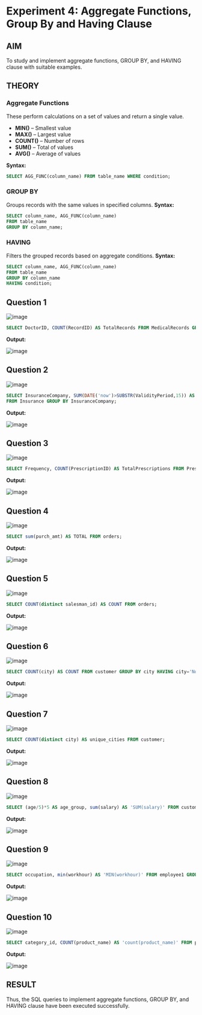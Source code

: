 # Experiment 4: Aggregate Functions, Group By and Having Clause

## AIM
To study and implement aggregate functions, GROUP BY, and HAVING clause with suitable examples.

## THEORY

### Aggregate Functions
These perform calculations on a set of values and return a single value.

- **MIN()** – Smallest value  
- **MAX()** – Largest value  
- **COUNT()** – Number of rows  
- **SUM()** – Total of values  
- **AVG()** – Average of values

**Syntax:**
```sql
SELECT AGG_FUNC(column_name) FROM table_name WHERE condition;
```
### GROUP BY
Groups records with the same values in specified columns.
**Syntax:**
```sql
SELECT column_name, AGG_FUNC(column_name)
FROM table_name
GROUP BY column_name;
```
### HAVING
Filters the grouped records based on aggregate conditions.
**Syntax:**
```sql
SELECT column_name, AGG_FUNC(column_name)
FROM table_name
GROUP BY column_name
HAVING condition;
```

**Question 1**
--
![image](https://github.com/user-attachments/assets/dae06e32-6d28-4a98-9338-756428d42376)

```sql
SELECT DoctorID, COUNT(RecordID) AS TotalRecords FROM MedicalRecords GROUP BY DoctorID;
```

**Output:**

![image](https://github.com/user-attachments/assets/0be031fb-2cdf-4c4e-85fb-1615b27caddc)

**Question 2**
---
![image](https://github.com/user-attachments/assets/4a936c72-b258-455c-99cd-e37e8f94e261)

```sql
SELECT InsuranceCompany, SUM(DATE('now')>SUBSTR(ValidityPeriod,15)) AS TotalExpiredPatients 
FROM Insurance GROUP BY InsuranceCompany;
```

**Output:**

![image](https://github.com/user-attachments/assets/685364b5-e4a8-4226-8902-357f04e15f65)

**Question 3**
---
![image](https://github.com/user-attachments/assets/de4489d2-7618-494b-9fdb-2fb0ca1a0188)

```sql
SELECT Frequency, COUNT(PrescriptionID) AS TotalPrescriptions FROM Prescriptions GROUP BY Frequency;
```

**Output:**

![image](https://github.com/user-attachments/assets/12f741e0-1801-42ec-98dd-38c44b06e304)

**Question 4**
---
![image](https://github.com/user-attachments/assets/0df295b1-ce51-4e6d-b1a5-bb09502860a1)

```sql
SELECT sum(purch_amt) AS TOTAL FROM orders;
```

**Output:**

![image](https://github.com/user-attachments/assets/015a1c3d-a2ce-44ab-a985-6916f9c726aa)

**Question 5**
---
![image](https://github.com/user-attachments/assets/d19924fd-1386-4a59-8d63-80009bf5aeac)

```sql
SELECT COUNT(distinct salesman_id) AS COUNT FROM orders;
```

**Output:**

![image](https://github.com/user-attachments/assets/12a2eb37-01dd-430f-b59b-8a256b61e05f)

**Question 6**
---
![image](https://github.com/user-attachments/assets/bdc23562-9cad-43f9-88b6-8b0ca18dd909)

```sql
SELECT COUNT(city) AS COUNT FROM customer GROUP BY city HAVING city='Noida'; 
```

**Output:**

![image](https://github.com/user-attachments/assets/5c71ead4-95a3-4cd2-b2e9-25af3e8733e8)

**Question 7**
---
![image](https://github.com/user-attachments/assets/44ec804d-b98c-4c1d-a88d-c22fc6353f50)

```sql
SELECT COUNT(distinct city) AS unique_cities FROM customer;
```

**Output:**

![image](https://github.com/user-attachments/assets/19bd13d0-0c70-4123-9e2e-4f0a96f00944)

**Question 8**
---
![image](https://github.com/user-attachments/assets/23e931de-10bf-490a-9ab2-e620be58bb70)

```sql
SELECT (age/5)*5 AS age_group, sum(salary) AS 'SUM(salary)' FROM customer1 GROUP BY age_group HAVING sum(salary)>5000;
```

**Output:**

![image](https://github.com/user-attachments/assets/cc762380-4493-446b-b5ae-2c0163ff8a93)

**Question 9**
---
![image](https://github.com/user-attachments/assets/607c8b39-de02-4dc4-881b-3fba1867fc04)

```sql
SELECT occupation, min(workhour) AS 'MIN(workhour)' FROM employee1 GROUP BY occupation HAVING MIN(workhour)>=8;
```

**Output:**

![image](https://github.com/user-attachments/assets/0ab32ddf-a462-477a-9ea3-15d28d6ae26a)

**Question 10**
---
![image](https://github.com/user-attachments/assets/96c9300c-fffa-4055-b552-38b220dd4888)

```sql
SELECT category_id, COUNT(product_name) AS 'count(product_name)' FROM products GROUP BY category_id HAVING min(category_id)<3;
```

**Output:**

![image](https://github.com/user-attachments/assets/4fbdd60e-5207-4bed-b62b-017161e6470d)

## RESULT
Thus, the SQL queries to implement aggregate functions, GROUP BY, and HAVING clause have been executed successfully.
